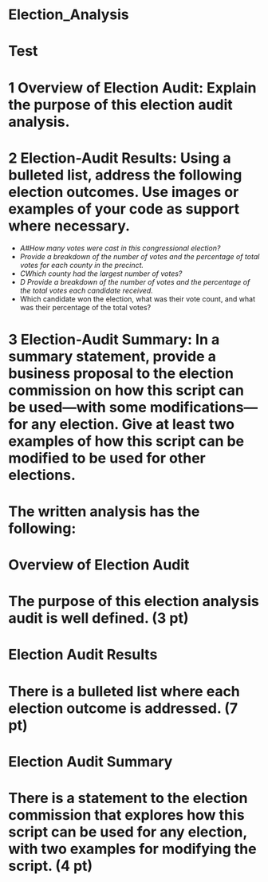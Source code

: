 # Election_Analysis

# Test
# 1 Overview of Election Audit: Explain the purpose of this election audit analysis.

# 2 Election-Audit Results: Using a bulleted list, address the following election outcomes. Use images or examples of your code as support where necessary.

* *A#How many votes were cast in this congressional election?*
* *Provide a breakdown of the number of votes and the percentage of total votes for each county in the precinct.*
* *CWhich county had the largest number of votes?*
* *D Provide a breakdown of the number of votes and the percentage of the total votes each candidate received.*
* Which candidate won the election, what was their vote count, and what was their percentage of the total votes?

# 3 Election-Audit Summary: In a summary statement, provide a business proposal to the election commission on how this script can be used—with some modifications—for any election. Give at least two examples of how this script can be modified to be used for other elections.

# The written analysis has the following:

# Overview of Election Audit
# The purpose of this election analysis audit is well defined. (3 pt)

# Election Audit Results
# There is a bulleted list where each election outcome is addressed. (7 pt)

# Election Audit Summary
# There is a statement to the election commission that explores how this script can be used for any election, with two examples for modifying the script. (4 pt)
